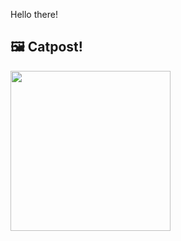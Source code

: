 Hello there!



## 🖼️ Catpost!

<sub>
    <img src="https://cdn2.thecatapi.com/images/afp.jpg" height="256">
</sub>

